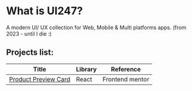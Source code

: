 # What is UI247?

A modern UI/ UX collection for Web, Mobile & Multi platforms apps.
(from 2023 - until I die :)

## Projects list:


| Title                     | Library | Reference       |
|---------------------------|---------|-----------------|
| [Product Preview Card][1] | React   | Frontend mentor |

[1]: https://github.com/IAmTahazzot/UI247/tree/main/projects/react/product-preview-card


